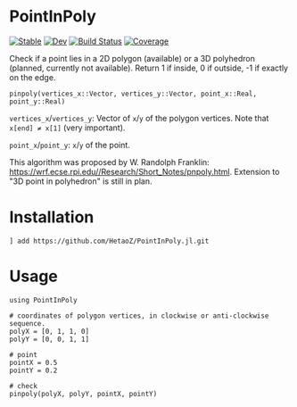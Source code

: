 # PointInPoly

[![Stable](https://img.shields.io/badge/docs-stable-blue.svg)](https://HetaoZ.github.io/PointInPoly.jl/stable)
[![Dev](https://img.shields.io/badge/docs-dev-blue.svg)](https://HetaoZ.github.io/PointInPoly.jl/dev)
[![Build Status](https://github.com/HetaoZ/PointInPoly.jl/workflows/CI/badge.svg)](https://github.com/HetaoZ/PointInPoly.jl/actions)
[![Coverage](https://codecov.io/gh/HetaoZ/PointInPoly.jl/branch/master/graph/badge.svg)](https://codecov.io/gh/HetaoZ/PointInPoly.jl)



Check if a point lies in a 2D polygon (available) or a 3D polyhedron (planned, currently not available). Return 1 if inside, 0 if outside, -1 if exactly on the edge. 

`pinpoly(vertices_x::Vector, vertices_y::Vector, point_x::Real, point_y::Real)`

`vertices_x`/`vertices_y`: Vector of `x`/`y` of the polygon vertices. Note that `x[end] ≠ x[1]` (very important).
 
`point_x`/`point_y`: `x`/`y` of the point.

This algorithm was proposed by W. Randolph Franklin: https://wrf.ecse.rpi.edu//Research/Short_Notes/pnpoly.html. Extension to "3D point in polyhedron" is still in plan.

# Installation
```
] add https://github.com/HetaoZ/PointInPoly.jl.git
```

# Usage
```
using PointInPoly

# coordinates of polygon vertices, in clockwise or anti-clockwise sequence.
polyX = [0, 1, 1, 0]
polyY = [0, 0, 1, 1]

# point
pointX = 0.5
pointY = 0.2

# check
pinpoly(polyX, polyY, pointX, pointY)
```
